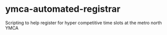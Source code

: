 # ymca-automated-registrar
Scripting to help register for hyper competitive time slots at the metro north YMCA
